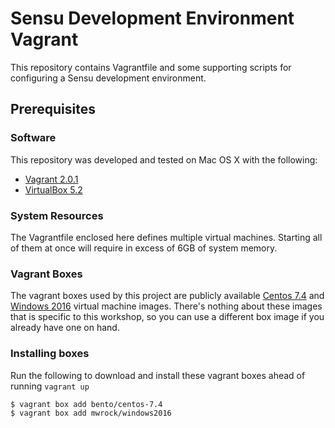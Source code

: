 # Sensu Development Environment Vagrant

This repository contains Vagrantfile and some supporting scripts for configuring a Sensu development environment.

## Prerequisites
### Software
This repository was developed and tested on Mac OS X with the following:

* [Vagrant 2.0.1](https://www.vagrantup.com/downloads.html)
* [VirtualBox 5.2](https://www.virtualbox.org/wiki/Downloads)

### System Resources
The Vagrantfile enclosed here defines multiple virtual machines. Starting all of them at once will require in excess of 6GB of system memory.

### Vagrant Boxes
The vagrant boxes used by this project are publicly available [Centos 7.4][1] and [Windows 2016][2] virtual machine images. There's nothing about these images that is specific to this workshop, so you can use a different box image if you already have one on hand. 

### Installing boxes

Run the following to download and install these vagrant boxes ahead of running `vagrant up`

```
$ vagrant box add bento/centos-7.4
$ vagrant box add mwrock/windows2016
```

[1]: https://app.vagrantup.com/bento/boxes/centos-7.4
[2]: https://app.vagrantup.com/mwrock/boxes/Windows2016
